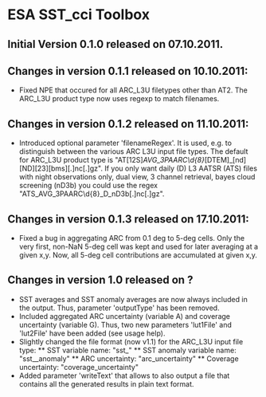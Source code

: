 # ESA SST_cci Toolbox

## Initial Version 0.1.0 released on 07.10.2011.

## Changes in version 0.1.1 released on 10.10.2011:

* Fixed NPE that occured for all ARC_L3U filetypes other than AT2. The ARC_L3U product type
  now uses regexp to match filenames.

## Changes in version 0.1.2 released on 11.10.2011:

* Introduced optional parameter 'filenameRegex'. It is used, e.g. to distinguish between
  the various ARC L3U input file types. The default for ARC_L3U product type is
  "AT[12S]_AVG_3PAARC\\d{8}_[DTEM]_[nd][ND][23][bms][.]nc[.]gz". If you only want
  daily (D) L3 AATSR (ATS) files with night observations only, dual view, 3 channel retrieval,
  bayes cloud screening (nD3b) you could use the regex "ATS_AVG_3PAARC\\d{8}_D_nD3b[.]nc[.]gz".

## Changes in version 0.1.3 released on 17.10.2011:

* Fixed a bug in aggregating ARC from 0.1 deg to 5-deg cells. Only the very first, non-NaN
  5-deg cell was kept and used for later averaging at a given x,y. Now, all 5-deg cell
  contributions are accumulated at given x,y.

## Changes in version 1.0 released on ?

* SST averages and SST anomaly averages are now always included in the output.
  Thus, parameter 'outputType' has been removed.
* Included aggregated ARC uncertainty (variable A) and coverage uncertainty (variable G).
  Thus, two new parameters 'lut1File' and 'lut2File' have been added (see usage help).
* Slightly changed the file format (now v1.1) for the ARC_L3U input file type:
** SST variable name:         "sst_<sstDepth>"
** SST anomaly variable name: "sst_<sstDepth>_anomaly"
** ARC uncertainty:           "arc_uncertainty"
** Coverage uncertainty:      "coverage_uncertainty"
* Added parameter 'writeText' that allows to also output a file that contains all the
  generated results in plain text format.

